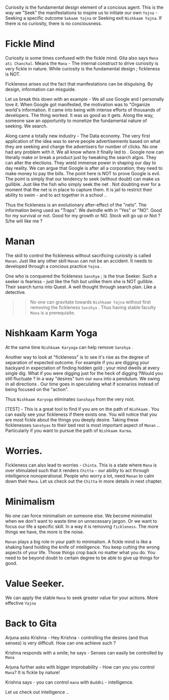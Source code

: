 Curiosity is the fundamental design element of a concious agent. This is the way we "Seek" the manifestations to inspire us to initiate our own `Yajna` - Seeking a specific outcome `Sakaam Yajna` or Seeking exit `Nishkaam Yajna`. If there is no curiosity, there is no conciousness. 

# Fickle Mind 

Curiosity is some times confused with the fickle mind. Gita also says `Mana ati Chanchal`. Means the `Mana` - The internal construct to drive curiosity is very fickle in nature. While curiosity is the fundamental design ; fickleness is NOT. 

Fickleness arises out the fact that manifestations can be disguising. By design, information can misguide. 

Let us break this down with an example - We all use Google and I personally love it. When Google got manifested, the motivation was to "Organize world's information. It came into being with intense efforts of thousands of developers. The thing worked. It was as good as it gets. Along the way, someone saw an opportunity to monetize the fundamental nature of seeking. We search. 

Along came a totally new industry - The Data economy. The very first application of the idea was to serve people advertisements based on what they are seeking and charge the advertisers for number of clicks. No one had any problem with it. We all know where it finally led to . Google now can literally make or break a product just by tweaking the search algos. They can alter the elections. They wield immense power in shaping our day to day reality. We can argue that Google is after all a corporation; they need to make money to pay the bills. The point here is NOT to prove Google is evil. The point is simply that our tendency to seek (without doubt) can make us gullible. Just like the fish who simply seek the net . Not doubting ever for a moment that the net is in place to capture them. It is jail to restrict their ability to swim - and to act together in a school ..

Thus the fickleness is an evolutionary after-effect of the  "nets". The information being used as "Traps". We dwindle with in "Yes" or "NO". Good for my survival or not. Good for my growth or NO. Stock will go up or Not ? S/he will like me ?

# Manan

The skill to control the fickleness without sacrificing curiosity is called `Manan`. Just like any other skill `Manan` can not be an accident. It needs to developed through a concious practice `Yajna` .

One who is conquered the fickleness `Sanshya` ; is the true Seeker. Such a seeker is fearless - just like the fish but unlike them she is NOT gullible. Their search turns into Quest. A well thought through search plan. Like a detective. 

>> No one can gravitate towards `Nishkaam Yajna` without first removing the fickleness `Sanshya` . Thus having stable faculty `Mana` is a prerequisite. 

# Nishkaam Karm Yoga 
At the same time `Nishkaam Karyoga` can help remove `Sanshya` . 

Another way to look at "fickleness" is to see it's rise as the degree of separation of expected outcome. For example if you are digging your backyard in expectation of finding hidden gold ; your mind dwells at every single dig. What if you were digging just for the heck of digging ?Would you still fluctuate ? In a way "desires" turn our `mana` into a pendulum. We swing in all directions . Our time goes in speculating what if scenarios instead of being focused on the "action".

Thus `Nishkaam Karyoga` eliminates `Sanshaya` from the very root. 

[TEST] - This is a great tool to find if you are on the path of `Nishkaam` . You can easily see your fickleness if there exists one. You will notice that you are most fickle about the things you deeply desire. Taking these ficklenesses `Sanshyas` to their bed rest is most important aspect of `Manan` .. Particularly if you want to pursue the path of `Nishkaam Karma`. 

# Worries.

Fickleness can also lead to worries - `Chinta`. This is a state where `Mana` is over stimulated such that it renders `Chitta` - our ability to act through intelligence nonoperational. People who worry a lot, need `Manan` to calm down their `Mana`.  Let us check out the `Chitta` in more details in next chapter. 

# Minimalism 

No one can force minimalism on someone else. We become minimalist when we don't want to waste time on unnecessary jargon. Or we want to focus our life a specific skill. In a way it is removing `fickleness`. The more things we have, the more is the noise. 

`Manan` plays a big role in your path to minimalism. A fickle mind is like a shaking hand holding the knife of intelligence. You keep cutting the wrong aspects of your life. Those things crop back no matter what you do. You need to be beyond doubt to certain degree to be able to give up things for good. 

# Value Seeker.

We can apply the stable `Mana` to seek greater value for your actions. More effective `Yajna`

# Back to Gita

Arjuna asks Krishna - Hey Krishna - controlling the desires (and thus senses) is very difficult. How can one achieve such ?

Krishna responds with a smile; he says - Senses can easily be controlled by `Mana`

Arjuna further asks with bigger improbability - How can you you control `Mana`? It is fickle by nature!

Krishna says - you can control `mana` with `Buddhi` - intelligence. 

Let us check out intelligence ..
